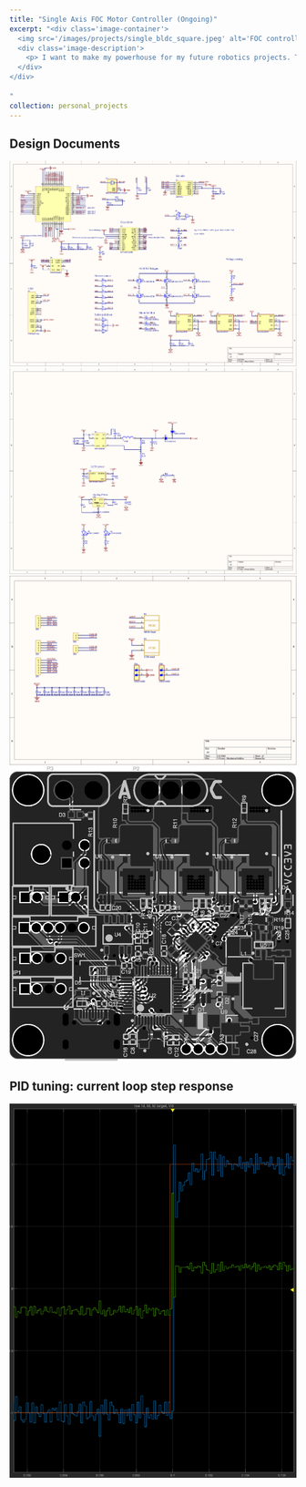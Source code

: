 ```yaml
---
title: "Single Axis FOC Motor Controller (Ongoing)"
excerpt: "<div class='image-container'>
  <img src='/images/projects/single_bldc_square.jpeg' alt='FOC controller board for single axis BLDC' class='resizable-image'>
  <div class='image-description'>
    <p> I want to make my powerhouse for my future robotics projects. The controller board senses the rotor's position from a magnetic encoder and modulates three phase voltage accordingly to achieve control goal. I have tuned the current loop to have a bandwidth of 2 kHz, and currently tuning the velocity and position loop. A command interface is also under construction. </p>
  </div>
</div>

"
collection: personal_projects
---
```


## Design Documents

<img src='/images/projects/quadrature_SCH1.png'>
<img src='/images/projects/quadrature_SCH2.png'>
<img src='/images/projects/quadrature_SCH3.png'>

<img src='/images/projects/quadrature_PCB1.png'>

## PID tuning: current loop step response

<img src='/images/projects/quadrature_freq.png'>


